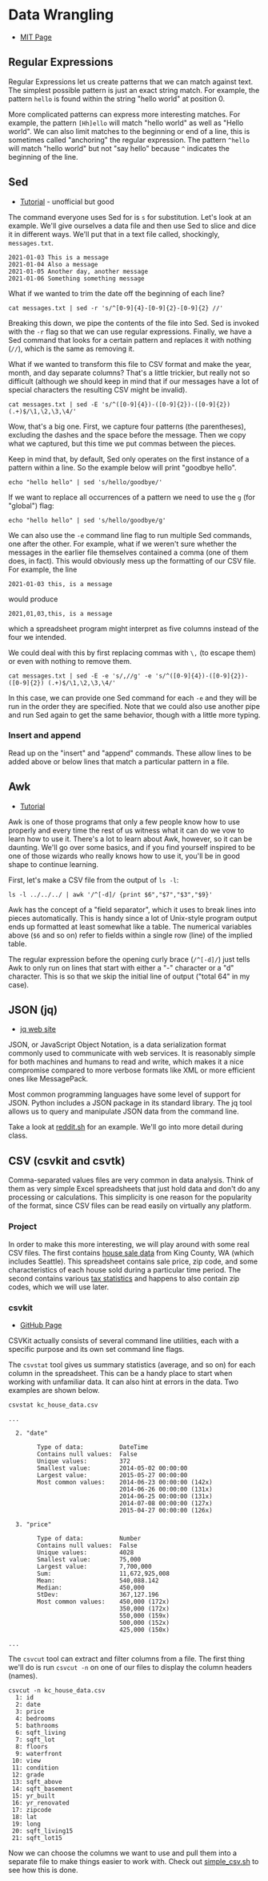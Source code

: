 # Data Wrangling

  - [MIT Page](https://missing.csail.mit.edu/2020/data-wrangling/)

## Regular Expressions

Regular Expressions let us create patterns that we can match against text. The
simplest possible pattern is just an exact string match. For example, the
pattern `hello` is found within the string "hello world" at position 0.

More complicated patterns can express more interesting matches. For example, the
pattern `[Hh]ello` will match "hello world" as well as "Hello world". We can
also limit matches to the beginning or end of a line, this is sometimes called
"anchoring" the regular expression. The pattern `^hello` will match "hello
world" but not "say hello" because `^` indicates the beginning of the line.

## Sed

  - [Tutorial](https://www.grymoire.com/Unix/Sed.html) - unofficial but good

The command everyone uses Sed for is `s` for substitution. Let's look at an
example. We'll give ourselves a data file and then use Sed to slice and dice it
in different ways. We'll put that in a text file called, shockingly,
`messages.txt`. 

```
2021-01-03 This is a message
2021-01-04 Also a message
2021-01-05 Another day, another message
2021-01-06 Something something message
```

What if we wanted to trim the date off the beginning of each line?

```
cat messages.txt | sed -r 's/^[0-9]{4}-[0-9]{2}-[0-9]{2} //'
```

Breaking this down, we pipe the contents of the file into Sed. Sed is invoked
with the `-r` flag so that we can use regular expressions. Finally, we have a
Sed command that looks for a certain pattern and replaces it with nothing
(`//`), which is the same as removing it.

What if we wanted to transform this file to CSV format and make the year, month,
and day separate columns? That's a little trickier, but really not so difficult
(although we should keep in mind that if our messages have a lot of special
characters the resulting CSV might be invalid).

```
cat messages.txt | sed -E 's/^([0-9]{4})-([0-9]{2})-([0-9]{2}) (.+)$/\1,\2,\3,\4/'
```

Wow, that's a big one. First, we capture four patterns (the parentheses),
excluding the dashes and the space before the message. Then we copy what we
captured, but this time we put commas between the pieces.

Keep in mind that, by default, Sed only operates on the first instance of a
pattern within a line. So the example below will print "goodbye hello".

```
echo "hello hello" | sed 's/hello/goodbye/'
```

If we want to replace all occurrences of a pattern we need to use the `g` (for
"global") flag:

```
echo "hello hello" | sed 's/hello/goodbye/g'
```

We can also use the `-e` command line flag to run multiple Sed commands, one
after the other. For example, what if we weren't sure whether the messages in
the earlier file themselves contained a comma (one of them does, in fact). This
would obviously mess up the formatting of our CSV file. For example, the line

```
2021-01-03 this, is a message
```

would produce

```
2021,01,03,this, is a message
```

which a spreadsheet program might interpret as five columns instead of the four
we intended.

We could deal with this by first replacing commas with `\,` (to escape them) or
even with nothing to remove them.

```
cat messages.txt | sed -E -e 's/,//g' -e 's/^([0-9]{4})-([0-9]{2})-([0-9]{2}) (.+)$/\1,\2,\3,\4/'
```

In this case, we can provide one Sed command for each `-e` and they will be run
in the order they are specified. Note that we could also use another pipe and
run Sed again to get the same behavior, though with a little more typing.

### Insert and append

Read up on the "insert" and "append" commands. These allow lines to be added
above or below lines that match a particular pattern in a file.

## Awk

  - [Tutorial](https://www.grymoire.com/Unix/Awk.html)

Awk is one of those programs that only a few people know how to use properly and
every time the rest of us witness what it can do we vow to learn how to use it.
There's a lot to learn about Awk, however, so it can be daunting. We'll go over
some basics, and if you find yourself inspired to be one of those wizards who
really knows how to use it, you'll be in good shape to continue learning.

First, let's make a CSV file from the output of `ls -l`:

```
ls -l ../../../ | awk '/^[-d]/ {print $6","$7","$3","$9}'
```

Awk has the concept of a "field separator", which it uses to break lines into
pieces automatically. This is handy since a lot of Unix-style program output
ends up formatted at least somewhat like a table. The numerical variables above
(`$6` and so on) refer to fields within a single row (line) of the implied
table.

The regular expression before the opening curly brace (`/^[-d]/`) just tells Awk
to only run on lines that start with either a "-" character or a "d" character.
This is so that we skip the initial line of output ("total 64" in my case).

## JSON (jq)

  - [jq web site](https://stedolan.github.io/jq/)

JSON, or JavaScript Object Notation, is a data serialization format commonly
used to communicate with web services. It is reasonably simple for both machines
and humans to read and write, which makes it a nice compromise compared to more
verbose formats like XML or more efficient ones like MessagePack.

Most common programming languages have some level of support for JSON. Python
includes a JSON package in its standard library. The jq tool allows us to query
and manipulate JSON data from the command line.

Take a look at [reddit.sh](reddit.sh) for an example. We'll go into more detail
during class.

## CSV (csvkit and csvtk)

Comma-separated values files are very common in data analysis. Think of them as
very simple Excel spreadsheets that just hold data and don't do any processing
or calculations. This simplicity is one reason for the popularity of the format,
since CSV files can be read easily on virtually any platform.

### Project

In order to make this more interesting, we will play around with some real CSV
files. The first contains
[house sale data](https://www.kaggle.com/harlfoxem/housesalesprediction)
from King County, WA (which includes Seattle). This spreadsheet contains sale
price, zip code, and some characteristics of each house sold during a
particular time period. The second contains various
[tax statistics](https://www.kaggle.com/irs/individual-income-tax-statistics?select=field_definitions.csv)
and happens to also contain zip codes, which we will use later.

### csvkit

  - [GitHub Page](https://github.com/wireservice/csvkit)

CSVKit actually consists of several command line utilities, each with a specific
purpose and its own set command line flags.

The `csvstat` tool gives us summary statistics (average, and so on) for each
column in the spreadsheet. This can be a handy place to start when working with
unfamiliar data. It can also hint at errors in the data. Two examples are shown
below.

```
csvstat kc_house_data.csv

...

  2. "date"

        Type of data:          DateTime
        Contains null values:  False
        Unique values:         372
        Smallest value:        2014-05-02 00:00:00
        Largest value:         2015-05-27 00:00:00
        Most common values:    2014-06-23 00:00:00 (142x)
                               2014-06-26 00:00:00 (131x)
                               2014-06-25 00:00:00 (131x)
                               2014-07-08 00:00:00 (127x)
                               2015-04-27 00:00:00 (126x)

  3. "price"

        Type of data:          Number
        Contains null values:  False
        Unique values:         4028
        Smallest value:        75,000
        Largest value:         7,700,000
        Sum:                   11,672,925,008
        Mean:                  540,088.142
        Median:                450,000
        StDev:                 367,127.196
        Most common values:    450,000 (172x)
                               350,000 (172x)
                               550,000 (159x)
                               500,000 (152x)
                               425,000 (150x)

...
```

The `csvcut` tool can extract and filter columns from a file. The first thing
we'll do is run `csvcut -n` on one of our files to display the column headers
(names).

```
csvcut -n kc_house_data.csv
  1: id
  2: date
  3: price
  4: bedrooms
  5: bathrooms
  6: sqft_living
  7: sqft_lot
  8: floors
  9: waterfront
 10: view
 11: condition
 12: grade
 13: sqft_above
 14: sqft_basement
 15: yr_built
 16: yr_renovated
 17: zipcode
 18: lat
 19: long
 20: sqft_living15
 21: sqft_lot15
 ```
 
Now we can choose the columns we want to use and pull them into a separate file
to make things easier to work with. Check out [simple_csv.sh](simple_csv.sh) to
see how this is done.

